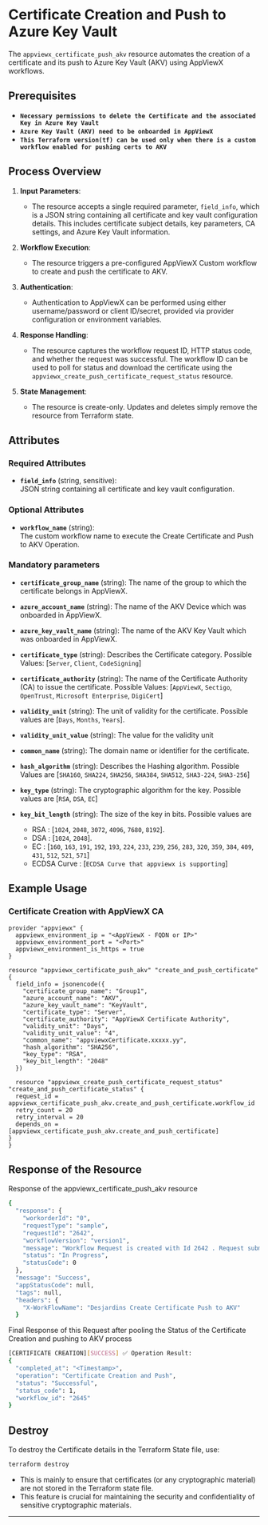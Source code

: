 # Certificate Creation and Push to Azure Key Vault

The `appviewx_certificate_push_akv` resource automates the creation of a certificate and its push to Azure Key Vault (AKV) using AppViewX workflows.

## Prerequisites

- **`Necessary permissions to delete the Certificate and the associated Key in Azure Key Vault`**
- **`Azure Key Vault (AKV) need to be onboarded in AppViewX`**
- **`This Terraform version(tf) can be used only when there is a custom workflow enabled for pushing certs to AKV`**

## Process Overview

1. **Input Parameters**:
   - The resource accepts a single required parameter, `field_info`, which is a JSON string containing all certificate and key vault configuration details. This includes certificate subject details, key parameters, CA settings, and Azure Key Vault information.

2. **Workflow Execution**:
   - The resource triggers a pre-configured AppViewX Custom workflow to create and push the certificate to AKV.

3. **Authentication**:
   - Authentication to AppViewX can be performed using either username/password or client ID/secret, provided via provider configuration or environment variables.

4. **Response Handling**:
   - The resource captures the workflow request ID, HTTP status code, and whether the request was successful. The workflow ID can be used to poll for status and download the certificate using the `appviewx_create_push_certificate_request_status` resource.

5. **State Management**:
   - The resource is create-only. Updates and deletes simply remove the resource from Terraform state.

## Attributes

### Required Attributes

- **`field_info`** (string, sensitive):  
  JSON string containing all certificate and key vault configuration.  

### Optional Attributes

- **`workflow_name`** (string):  
  The custom workflow name to execute the Create Certificate and Push to AKV Operation.

### Mandatory parameters

- **`certificate_group_name`** (string): The name of the group to which the certificate belongs in AppViewX.

- **`azure_account_name`** (string): The name of the AKV Device which was onboarded in AppViewX.

- **`azure_key_vault_name`** (string): The name of the AKV Key Vault which was onboarded in AppViewX.

- **`certificate_type`** (string): Describes the Certificate category. Possible Values: [`Server`, `Client`, `CodeSigning`]

- **`certificate_authority`** (string): The name of the Certificate Authority (CA) to issue the certificate. Possible Values: [`AppViewX`, `Sectigo`, `OpenTrust`, `Microsoft Enterprise`, `DigiCert`]

- **`validity_unit`** (string): The unit of validity for the certificate. Possible values are [`Days`, `Months`, `Years`].

- **`validity_unit_value`** (string): The value for the validity unit

- **`common_name`** (string): The domain name or identifier for the certificate.

- **`hash_algorithm`** (string): Describes the Hashing algorithm. Possible Values are [`SHA160`, `SHA224`, `SHA256`, `SHA384`, `SHA512`, `SHA3-224`, `SHA3-256`]

- **`key_type`** (string): The cryptographic algorithm for the key. Possible values are [`RSA`, `DSA`, `EC`]

- **`key_bit_length`** (string): The size of the key in bits. Possible values are 
  - RSA : [`1024`, `2048`, `3072`, `4096`, `7680`, `8192`].
  - DSA : [`1024`, `2048`].
  - EC : [`160`, `163`, `191`, `192`, `193`, `224`, `233`, `239`, `256`, `283`, `320`, `359`, `384`, `409`, `431`, `512`, `521`, `571`]
  - ECDSA Curve : [`ECDSA Curve that appviewx is supporting`]

## Example Usage

### Certificate Creation with AppViewX CA

```hcl
provider "appviewx" {
  appviewx_environment_ip = "<AppViewX - FQDN or IP>"
  appviewx_environment_port = "<Port>"
  appviewx_environment_is_https = true
}

resource "appviewx_certificate_push_akv" "create_and_push_certificate" {
  field_info = jsonencode({
    "certificate_group_name": "Group1",
    "azure_account_name": "AKV",
    "azure_key_vault_name": "KeyVault",
    "certificate_type": "Server",
    "certificate_authority": "AppViewX Certificate Authority",
    "validity_unit": "Days",
    "validity_unit_value": "4",
    "common_name": "appviewxCertificate.xxxxx.yy",
    "hash_algorithm": "SHA256",
    "key_type": "RSA",
    "key_bit_length": "2048"
  })

  resource "appviewx_create_push_certificate_request_status" "create_and_push_certificate_status" {
  request_id = appviewx_certificate_push_akv.create_and_push_certificate.workflow_id
  retry_count = 20
  retry_interval = 20
  depends_on = [appviewx_certificate_push_akv.create_and_push_certificate]
}
}
```

## Response of the Resource

Response of the appviewx_certificate_push_akv resource

```bash
{
  "response": {
    "workorderId": "0",
    "requestType": "sample",
    "requestId": "2642",
    "workflowVersion": "version1",
    "message": "Workflow Request is created with Id 2642 . Request submitted to workflow engine for processing workorder.",
    "status": "In Progress",
    "statusCode": 0
  },
  "message": "Success",
  "appStatusCode": null,
  "tags": null,
  "headers": {
    "X-WorkFlowName": "Desjardins Create Certificate Push to AKV"
  }

```

Final Response of this Request after pooling the Status of the Certificate Creation and pushing to AKV process

```bash
[CERTIFICATE CREATION][SUCCESS] ✅ Operation Result:
{
  "completed_at": "<Timestamp>",
  "operation": "Certificate Creation and Push",
  "status": "Successful",
  "status_code": 1,
  "workflow_id": "2645"
}
```
## Destroy

To destroy the Certificate details in the Terraform State file, use:

```bash
terraform destroy
```

- This is mainly to ensure that certificates (or any cryptographic material) are not stored in the Terraform state file.
- This feature is crucial for maintaining the security and confidentiality of sensitive cryptographic materials.

---